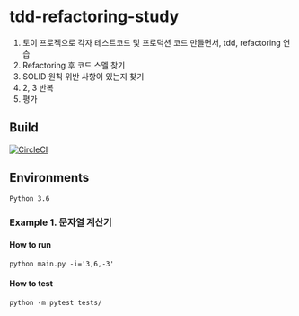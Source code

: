 # tdd-refactoring-study
1. 토이 프로젝으로 각자 테스트코드 및 프로덕션 코드 만들면서, tdd, refactoring 연습
2. Refactoring 후 코드 스멜 찾기
3. SOLID 원칙 위반 사항이 있는지 찾기
4. 2, 3 반복
5. 평가

## Build

[![CircleCI](https://circleci.com/gh/tdd-master/tdd-refactoring-study/tree/calculator%2Fjun.svg?style=svg)](https://circleci.com/gh/tdd-master/tdd-refactoring-study/tree/calculator%2Fjun)

## Environments

```
Python 3.6
```

### Example 1. 문자열 계산기

#### How to run

```
python main.py -i='3,6,-3'
```

#### How to test

```
python -m pytest tests/
```
